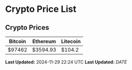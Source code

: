 # Crypto Price List

## Crypto Prices
| Bitcoin | Ethereum | Litecoin |
| ------- | -------- | -------- |
| $97462 | $3594.93 | $104.2 |
**Last Updated:** 2024-11-29 22:24 UTC
**Last Updated:** $DATE$
